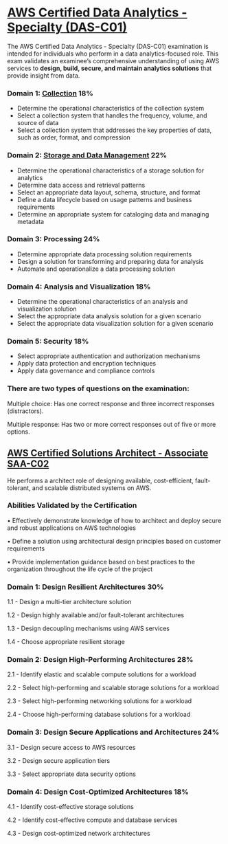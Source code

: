 
# [AWS Certified Data Analytics - Specialty (DAS-C01)](https://aws.amazon.com/certification/certified-data-analytics-specialty/)

The AWS Certified Data Analytics - Specialty (DAS-C01) examination is intended for individuals who perform in a data analytics-focused role. This exam validates an examinee’s comprehensive understanding of using AWS services to **design, build, secure, and maintain analytics solutions** that provide insight from data.


### Domain 1: [Collection](Collection.md) 18%
- Determine the operational characteristics of the collection system
- Select a collection system that handles the frequency, volume, and source of data
- Select a collection system that addresses the key properties of data, such as order, format, and compression

### Domain 2: [Storage and Data Management](Storage.md) 22%
- Determine the operational characteristics of a storage solution for analytics
- Determine data access and retrieval patterns
- Select an appropriate data layout, schema, structure, and format
- Define a data lifecycle based on usage patterns and business requirements
- Determine an appropriate system for cataloging data and managing metadata

### Domain 3: Processing 24%
- Determine appropriate data processing solution requirements
- Design a solution for transforming and preparing data for analysis
- Automate and operationalize a data processing solution

### Domain 4: Analysis and Visualization 18%
- Determine the operational characteristics of an analysis and visualization solution
- Select the appropriate data analysis solution for a given scenario
- Select the appropriate data visualization solution for a given scenario

### Domain 5: Security 18%
- Select appropriate authentication and authorization mechanisms
- Apply data protection and encryption techniques
- Apply data governance and compliance controls


### There are two types of questions on the examination:

Multiple choice: Has one correct response and three incorrect responses (distractors).

Multiple response: Has two or more correct responses out of five or more options.


## [AWS Certified Solutions Architect - Associate SAA-C02](https://aws.amazon.com/certification/certified-solutions-architect-associate/)

He performs a architect role of designing available, cost-efficient, fault-tolerant, and scalable distributed systems on AWS.

### Abilities Validated by the Certification

• Effectively demonstrate knowledge of how to architect and deploy secure and robust applications on AWS technologies

• Define a solution using architectural design principles based on customer requirements

• Provide implementation guidance based on best practices to the organization throughout the life cycle of the project

### Domain 1: Design Resilient Architectures 30%

1.1 - Design a multi-tier architecture solution

1.2 - Design highly available and/or fault-tolerant architectures

1.3 - Design decoupling mechanisms using AWS services

1.4 - Choose appropriate resilient storage

### Domain 2: Design High-Performing Architectures 28%

2.1 - Identify elastic and scalable compute solutions for a workload

2.2 - Select high-performing and scalable storage solutions for a workload

2.3 - Select high-performing networking solutions for a workload

2.4 - Choose high-performing database solutions for a workload

### Domain 3: Design Secure Applications and Architectures 24%

3.1 - Design secure access to AWS resources

3.2 - Design secure application tiers

3.3 - Select appropriate data security options

### Domain 4: Design Cost-Optimized Architectures 18%

4.1 - Identify cost-effective storage solutions

4.2 - Identify cost-effective compute and database services

4.3 - Design cost-optimized network architectures





